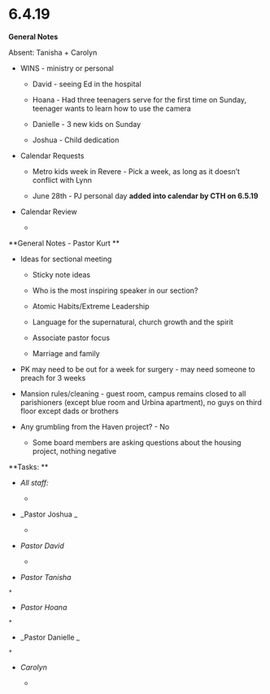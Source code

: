 #  **6.4.19**

**General Notes**

Absent: Tanisha + Carolyn

  * WINS - ministry or personal 

    * David - seeing Ed in the hospital

    * Hoana - Had three teenagers serve for the first time on Sunday, teenager wants to learn how to use the camera 

    * Danielle -  3 new kids on Sunday 

    * Joshua - Child dedication 

  

  * Calendar Requests

    * Metro kids week in Revere - Pick a week, as long as it doesn’t conflict with Lynn 

    * June 28th - PJ personal day **added into calendar by CTH on 6.5.19**

  

  * Calendar Review

    *   

  

  

**General Notes - Pastor Kurt  **

  * Ideas for sectional meeting 

    * Sticky note ideas 

    * Who is the most inspiring speaker in our section?

    * Atomic Habits/Extreme Leadership 

    * Language for the supernatural, church growth and the spirit

    * Associate pastor focus 

    * Marriage and family 

  * PK may need to be out for a week for surgery - may need someone to preach for 3 weeks

  * Mansion rules/cleaning - guest room, campus remains closed to all parishioners (except blue room and Urbina apartment), no guys on third floor except dads or brothers

  * Any grumbling from the Haven project? - No

    * Some board members are asking questions about the housing project, nothing negative

  

**Tasks:  **

  * _All staff:_

    *   

  * _Pastor  Joshua _

    *   

  * _Pastor  David_

    *   

  *  _Pastor Tanisha_

    *   

  *  _Pastor Hoana_

    *   

  *  _Pastor  Danielle _

    *   

  * _Carolyn_

    *   

  

